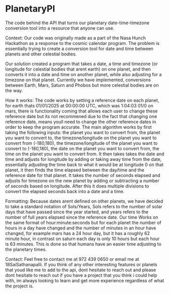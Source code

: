 # PlanetaryPI
The code behind the API that turns our planetary date-time-timezone conversion tool into a resource that anyone can use.

Context:
Our code was originally made as a part of the Nasa Hunch Hackathon as a response to the cosmic calendar program. The problem is essentially trying to create a conversion tool for date and time between planets and other celestial bodies.

Our solution created a program that takes a date, a time and timezone (or longitude for celestial bodies that arent earth) on one planet, and then converts it into a date and time on another planet, while also adjusting for a timezone on that planet. Currently we have implemented, conversions between Earth, Mars, Saturn and Phobos but more celestial bodies are on the way.

How it works:
The code works by setting a reference date on each planet, for earth thats 01/01/2025 at 00:00:00 UTC, which was 1:04:03 01/0 on mars, there is functionality coming that allows each user to change these reference date but its not recommened due to the fact that changing one reference date, means youll need to change the other reference dates in order to keep the program accurate. The main algorithm works by first taking the following inputs: the planet you want to convert from, the planet you want to convert to, the timezone/longitude on the planet you want to convert from (-180,180), the timezone/longitude of the planet you want to convert to (-180,180), the date on the planet you want to convert from, the time on the planet you want to convert from. It then takes takes the date and time and adjusts for longitude by adding or taking away time from the date, essentially adjusting the time back to what it would be at longitude 0 on that planet, it then finds the time elapsed between the day/time and the reference date for that planet. It takes the number of seconds elapsed and adjusts for timezone on the new planet by adding or subtracting a number of seconds based on longitude. After this it does multiple divisions to convert the elapsed seconds back into a date and a time.

Formatting:
Because dates arent defined on other planets, we have decided to take a standard notation of Sols/Years, Sols refers to the number of solar days that have passed since the year started, and years refers to the number of full years elapsed since the reference date. Our time Works on the same format of hour:minute:seconds but for each planet the number of hours in a day have changed and the number of minutes in an hour have changed, for example mars has a 24 hour day, but it has a roughly 62 minute hour, in contrast on saturn each day is only 10 hours but each hour is 63 minutes. This is done so that humans have an easier time adjusting to the planetary times.

Contact:
Feel free to contact me at 972 439 0650 or email me at 18SaiSathanapalli. If you think of any other interesting features or planets that youd like me to add to the api, dont hesitate to reach out and please dont hesitate to reach out if you have a project that you think i could help with, im always looking to learn and get more experience regardless of what the project is.
